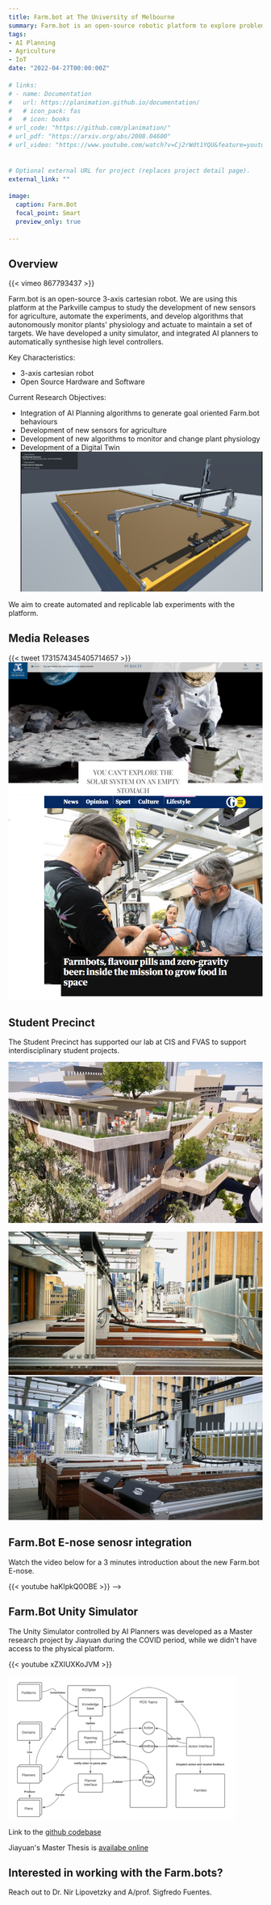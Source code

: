 ```yaml
---
title: Farm.bot at The University of Melbourne
summary: Farm.bot is an open-source robotic platform to explore problems on AI and Automation (Planning, Vision, Learning) for small scale agricultural experiments.
tags:
- AI Planning
- Agriculture
- IoT
date: "2022-04-27T00:00:00Z"

# links:
# - name: Documentation
#   url: https://planimation.github.io/documentation/
#   # icon_pack: fas
#   # icon: books
# url_code: "https://github.com/planimation/"
# url_pdf: "https://arxiv.org/abs/2008.04600"
# url_video: "https://www.youtube.com/watch?v=Cj2rWdt1YQU&feature=youtu.be"


# Optional external URL for project (replaces project detail page).
external_link: ""

image:
  caption: Farm.Bot
  focal_point: Smart
  preview_only: true

---
```


## Overview

{{< vimeo 867793437 >}}

Farm.bot is an open-source 3-axis cartesian robot. We are using this platform at the Parkville campus to study the development of new sensors for agriculture, automate the experiments, and develop algorithms that autonomously monitor plants' physiology and actuate to maintain a set of targets. We have developed a unity simulator, and integrated AI planners to automatically synthesise high level controllers.

Key Characteristics:
 - 3-axis cartesian robot
 - Open Source Hardware and Software

<!-- ![image](./mecheng.jpg) -->

Current Research Objectives:
- Integration of AI Planning algorithms to generate goal oriented Farm.bot behaviours
- Development of new sensors for agriculture
- Development of new algorithms to monitor and change plant physiology
- Development of a Digital Twin
![image](./farmbotUnity.png)

We aim to create automated and replicable lab experiments with the platform.

## Media Releases

{{< tweet 1731574345405714657 >}}
[![image](./pursuit.png)](https://pursuit.unimelb.edu.au/articles/you-can-t-explore-the-solar-system-on-an-empty-stomach)
[![image](./theguardian.png)](https://www.theguardian.com/food/2024/jan/28/farmbots-flavour-pills-and-zero-gravity-beer-inside-the-mission-to-grow-food-in-space)

## Student Precinct
The Student Precinct has supported our lab at CIS and FVAS to support interdisciplinary student projects. 

![image](./studprecinct.jpg)
<!-- ![image](./sp1.jpg) -->
![image](./sp2.jpg)
![image](./sp3.jpg)

## Farm.Bot E-nose senosr integration

Watch the video below for a 3 minutes introduction about the new Farm.bot E-nose.

{{< youtube haKIpkQ0OBE >}} -->

## Farm.Bot Unity Simulator

The Unity Simulator controlled by AI Planners was developed as a Master research project by Jiayuan during the COVID period, while we didn't have access to the physical platform.

{{< youtube xZXIUXKoJVM >}}

![image](./archunity.png)

Link to the [github codebase](https://github.com/The-Kharsair-Empire/ROSfarm)

Jiayuan's Master Thesis is [availabe online](/publication/jiayuan-master/)

## Interested in working with the Farm.bots?

Reach out to Dr. Nir Lipovetzky and A/prof. Sigfredo Fuentes.